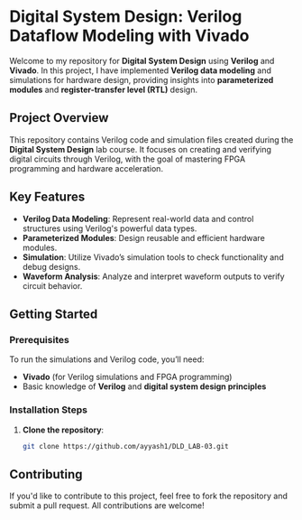 # Digital System Design: Verilog Dataflow Modeling with Vivado

Welcome to my repository for **Digital System Design** using **Verilog** and **Vivado**. In this project, I have implemented **Verilog data modeling** and simulations for hardware design, providing insights into **parameterized modules** and **register-transfer level (RTL)** design.

## Project Overview

This repository contains Verilog code and simulation files created during the **Digital System Design** lab course. It focuses on creating and verifying digital circuits through Verilog, with the goal of mastering FPGA programming and hardware acceleration.

## Key Features
- **Verilog Data Modeling**: Represent real-world data and control structures using Verilog's powerful data types.
- **Parameterized Modules**: Design reusable and efficient hardware modules.
- **Simulation**: Utilize Vivado’s simulation tools to check functionality and debug designs.
- **Waveform Analysis**: Analyze and interpret waveform outputs to verify circuit behavior.

## Getting Started

### Prerequisites
To run the simulations and Verilog code, you’ll need:
- **Vivado** (for Verilog simulations and FPGA programming)
- Basic knowledge of **Verilog** and **digital system design principles**

### Installation Steps
1. **Clone the repository**:
   ```bash
   git clone https://github.com/ayyash1/DLD_LAB-03.git

## Contributing
If you'd like to contribute to this project, feel free to fork the repository and submit a pull request. All contributions are welcome!


